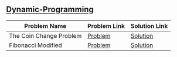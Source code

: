 ## [Dynamic-Programming](https://www.hackerrank.com/domains/algorithms/dynamic-programming)

Problem Name|Problem Link|Solution Link
---|---|---
The Coin Change Problem|[Problem](https://www.hackerrank.com/challenges/coin-change/problem)|[Solution](/coin-change.cpp)
Fibonacci Modified|[Problem](https://www.hackerrank.com/challenges/fibonacci-modified/problem)|[Solution](/fibonacci-modified.py)
